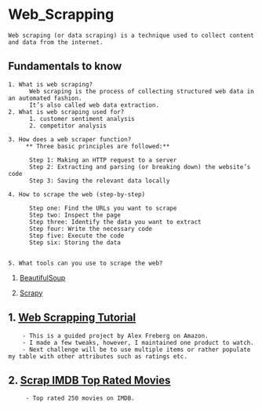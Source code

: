 # Web_Scrapping
    Web scraping (or data scraping) is a technique used to collect content and data from the internet. 
    
  ## Fundamentals to know   
    1. What is web scraping?
          Web scraping is the process of collecting structured web data in an automated fashion. 
          It’s also called web data extraction.
    2. What is web scraping used for?
          1. customer sentiment analysis
          2. competitor analysis
          
    3. How does a web scraper function?
         ** Three basic principles are followed:**

          Step 1: Making an HTTP request to a server
          Step 2: Extracting and parsing (or breaking down) the website’s code
          Step 3: Saving the relevant data locally
          
    4. How to scrape the web (step-by-step)
    
          Step one: Find the URLs you want to scrape
          Step two: Inspect the page
          Step three: Identify the data you want to extract
          Step four: Write the necessary code
          Step five: Execute the code
          Step six: Storing the data
          
          
    5. What tools can you use to scrape the web?
    
   1. [BeautifulSoup](https://www.crummy.com/software/BeautifulSoup/bs4/doc/)
   
   2. [Scrapy](https://scrapy.org/)
        

## 1. [Web Scrapping Tutorial](https://github.com/NdutaCharity/Web_Scrapping/blob/main/Web%20Scrapping%20Tutorial.ipynb)

        - This is a guided project by Alex Freberg on Amazon.
        - I made a few tweaks, however, I maintained one product to watch.
        - Next challenge will be to use multiple items or rather populate my table with other attributes such as ratings etc.
        
## 2. [Scrap IMDB Top Rated Movies](https://github.com/NdutaCharity/Web_Scrapping/blob/main/ScrapIDMB.py)
         - Top rated 250 movies on IMDB.
